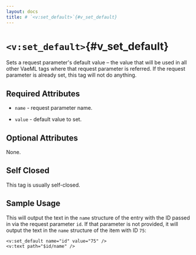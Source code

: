 ```yaml
---
layout: docs
title: # `<v:set_default>`{#v_set_default}
---
```


# `<v:set_default>`{#v_set_default}

Sets a request parameter's default value – the value that will be used
in all other VaeML tags where that request parameter is referred. If the
request parameter is already set, this tag will not do anything.

## Required Attributes

-   `name` - request parameter name.

-   `value` - default value to set.

## Optional Attributes

None.

## Self Closed

This tag is usually self-closed.

## Sample Usage

This will output the text in the `name` structure of the entry with the
ID passed in via the request parameter `id`. If that parameter is not
provided, it will output the text in the `name` structure of the item
with ID `75`:

    <v:set_default name="id" value="75" />
    <v:text path="$id/name" />
